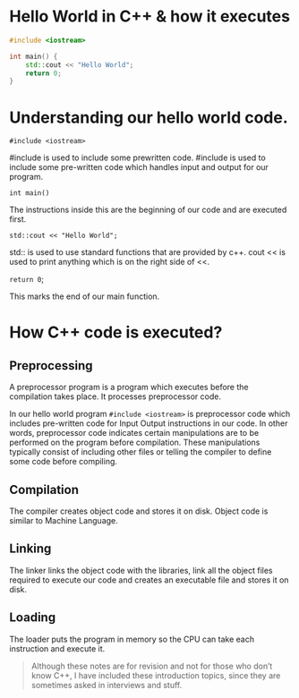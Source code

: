# Hello World in C++ & how it executes

```cpp
#include <iostream>

int main() {
	std::cout << "Hello World";
	return 0;
}
```

# Understanding our hello world code.

`#include <iostream>`

#include is used to include some prewritten code. #include <iostream> is used to include some pre-written code which handles input and output for our program.

`int main()`

The instructions inside this are the beginning of our code and are executed first.

`std::cout << "Hello World";`

std:: is used to use standard functions that are provided by c++. cout << is used to print anything which is on the right side of <<.

`return 0`; 

This marks the end of our main function.

# How C++ code is executed?

## Preprocessing

A preprocessor program is a program which executes before the compilation takes place. It processes preprocessor code.

In our hello world program `#include <iostream>` is preprocessor code which includes pre-written code for Input Output instructions  in our code. In other words, preprocessor code indicates certain manipulations are to be performed on the program before compilation. These manipulations typically consist of including other files or telling the compiler to define some code before compiling.

## Compilation

The compiler creates object code and stores it on disk. Object code is similar to Machine Language.

## Linking

The linker links the object code with the libraries, link all the object files required to execute our code and creates an executable file and stores it on disk.

## Loading

The loader puts the program in memory so the CPU can take each instruction and execute it.

> Although these notes are for revision and not for those who don’t know C++, I have included these introduction topics, since they are sometimes asked in interviews and stuff.
>